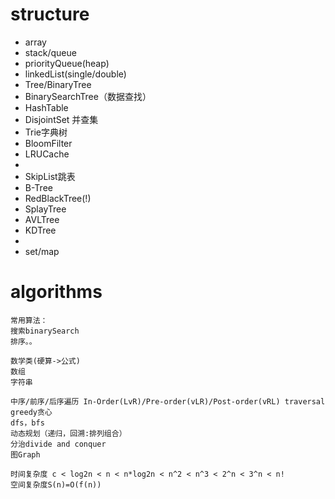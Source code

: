 # structure

- array
- stack/queue
- priorityQueue(heap)
- linkedList(single/double)
- Tree/BinaryTree
- BinarySearchTree（数据查找）
- HashTable
- DisjointSet 并查集
- Trie字典树
- BloomFilter
- LRUCache
- 
- SkipList跳表
- B-Tree
- RedBlackTree(!)
- SplayTree
- AVLTree
- KDTree
- 
- set/map

# algorithms

```
常用算法：
搜索binarySearch
排序。。

数学类(硬算->公式)
数组
字符串

中序/前序/后序遍历 In-Order(LvR)/Pre-order(vLR)/Post-order(vRL) traversal
greedy贪心
dfs，bfs
动态规划（递归，回溯:排列组合）
分治divide and conquer
图Graph

时间复杂度 c < log2n < n < n*log2n < n^2 < n^3 < 2^n < 3^n < n! 
空间复杂度S(n)=O(f(n))
```
